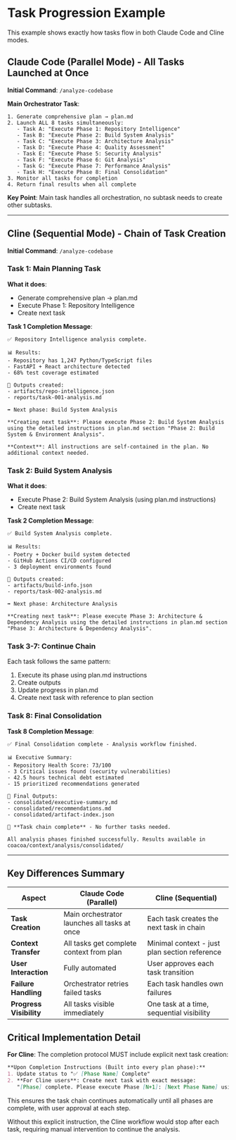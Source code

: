 # Task Progression Example

This example shows exactly how tasks flow in both Claude Code and Cline modes.

## Claude Code (Parallel Mode) - All Tasks Launched at Once

**Initial Command**: `/analyze-codebase`

**Main Orchestrator Task**:
```
1. Generate comprehensive plan → plan.md
2. Launch ALL 8 tasks simultaneously:
   - Task A: "Execute Phase 1: Repository Intelligence"
   - Task B: "Execute Phase 2: Build System Analysis" 
   - Task C: "Execute Phase 3: Architecture Analysis"
   - Task D: "Execute Phase 4: Quality Assessment"
   - Task E: "Execute Phase 5: Security Analysis"
   - Task F: "Execute Phase 6: Git Analysis"
   - Task G: "Execute Phase 7: Performance Analysis"
   - Task H: "Execute Phase 8: Final Consolidation"
3. Monitor all tasks for completion
4. Return final results when all complete
```

**Key Point**: Main task handles all orchestration, no subtask needs to create other subtasks.

---

## Cline (Sequential Mode) - Chain of Task Creation

**Initial Command**: `/analyze-codebase`

### **Task 1: Main Planning Task**
**What it does**:
- Generate comprehensive plan → plan.md
- Execute Phase 1: Repository Intelligence
- Create next task

**Task 1 Completion Message**:
```
✅ Repository Intelligence analysis complete.

📊 Results:
- Repository has 1,247 Python/TypeScript files
- FastAPI + React architecture detected
- 68% test coverage estimated

📁 Outputs created:
- artifacts/repo-intelligence.json
- reports/task-001-analysis.md

➡️ Next phase: Build System Analysis

**Creating next task**: Please execute Phase 2: Build System Analysis using the detailed instructions in plan.md section "Phase 2: Build System & Environment Analysis".

**Context**: All instructions are self-contained in the plan. No additional context needed.
```

### **Task 2: Build System Analysis**
**What it does**:
- Execute Phase 2: Build System Analysis (using plan.md instructions)
- Create next task

**Task 2 Completion Message**:
```
✅ Build System Analysis complete.

📊 Results:
- Poetry + Docker build system detected
- GitHub Actions CI/CD configured
- 3 deployment environments found

📁 Outputs created:
- artifacts/build-info.json
- reports/task-002-analysis.md

➡️ Next phase: Architecture Analysis

**Creating next task**: Please execute Phase 3: Architecture & Dependency Analysis using the detailed instructions in plan.md section "Phase 3: Architecture & Dependency Analysis".
```

### **Task 3-7: Continue Chain**
Each task follows the same pattern:
1. Execute its phase using plan.md instructions
2. Create outputs
3. Update progress in plan.md
4. Create next task with reference to plan section

### **Task 8: Final Consolidation**
**Task 8 Completion Message**:
```
✅ Final Consolidation complete - Analysis workflow finished.

📊 Executive Summary:
- Repository Health Score: 73/100
- 3 Critical issues found (security vulnerabilities)
- 42.5 hours technical debt estimated
- 15 prioritized recommendations generated

📁 Final Outputs:
- consolidated/executive-summary.md
- consolidated/recommendations.md
- consolidated/artifact-index.json

🎉 **Task chain complete** - No further tasks needed.

All analysis phases finished successfully. Results available in coacoa/context/analysis/consolidated/
```

---

## Key Differences Summary

| Aspect | Claude Code (Parallel) | Cline (Sequential) |
|--------|------------------------|-------------------|
| **Task Creation** | Main orchestrator launches all tasks at once | Each task creates the next task in chain |
| **Context Transfer** | All tasks get complete context from plan | Minimal context - just plan section reference |
| **User Interaction** | Fully automated | User approves each task transition |
| **Failure Handling** | Orchestrator retries failed tasks | Each task handles own failures |
| **Progress Visibility** | All tasks visible immediately | One task at a time, sequential visibility |

## Critical Implementation Detail

**For Cline**: The completion protocol MUST include explicit next task creation:

```markdown
**Upon Completion Instructions (Built into every plan phase):**
1. Update status to "✅ [Phase Name] Complete"
2. **For Cline users**: Create next task with exact message:
   "[Phase] complete. Please execute Phase [N+1]: [Next Phase Name] using plan.md section '[Next Phase Section]'."
```

This ensures the task chain continues automatically until all phases are complete, with user approval at each step.

Without this explicit instruction, the Cline workflow would stop after each task, requiring manual intervention to continue the analysis.